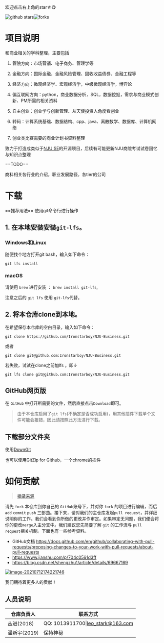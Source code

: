 欢迎点击右上角的star☆😋

![github stars](https://img.shields.io/github/stars/Ironstarboy/NJU-Business.svg)![forks](https://img.shields.io/github/forks/Ironstarboy/NJU-Business.svg)



# 项目说明

和商业相关的学科整理，主要包括

1. 管院方向：市场营销、电子商务、管理学等

2. 金融方向：国际金融，金融风险管理、固收收益债券、金融工程等

3. 经济方向：微观经济学、宏观经济学，中级微观经济学，博弈论

4. 偏互联网方向：python，商业数据分析，SQL，数据挖掘，需求与商业模式创新、PM所需的相关资料
5. 自主创业：创业学与创新管理、从天使投资人角度看创业
6. 转码：计算系统基础、数据结构、cpp、java、离散数学、数据库、计算机网络
7. 创业类比赛需要的商业计划书资料整理

致力于打造成类似于[NJU SE](https://github.com/NJU-SE-15-share-review/professional-class)的开源项目，后续有可能更新NJU商院考试试卷回忆与知识点整理

==TODO==

商科相关各行业的介绍，职业发展路径，各tier的公司

# 下载

==推荐用法== 使用git命令行进行操作

## 1. 在本地安装安装`git-lfs`。

### Windows和Linux

随便找个地方打开git bash，输入如下命令：

```
git lfs install
```

### macOS

请使用 `brew` 进行安装 ： `brew install git-lfs`,

注意之后的 `git lfs` 使用 `git-lfs`代替。

## 2. 将本仓库clone到本地。

在希望保存本仓库的空白目录，输入如下命令：

```
git clone https://github.com/Ironstarboy/NJU-Business.git
```

或者

~~~
git clone git@github.com:Ironstarboy/NJU-Business.git
~~~

若失败，试试在clone之前加lfs ，即↓

~~~
git lfs clone git@github.com:Ironstarboy/NJU-Business.git
~~~



## GitHub网页版

在 `GitHub` 中打开所需要的文件，然后直接点击`Download`即可。

> 由于本仓库启用了`git lfs`(不确定是否成功启用)，用其他插件下载单个文件可能会报错，因此请按照此方法进行下载。

## 下载部分文件夹

使用[DownGit](https://yehonal.github.io/DownGit/#/home)

也可以使用GitZip for Github，一个chrome的插件

# 如何贡献

> [摘录来源](https://github.com/NJU-SE-15-share-review/professional-class)

请先 `fork` 本仓库到你自己的 `GitHub`账号下，并对你 `fork` 的项目进行编辑，而后`add` `commit` `push` 三部曲。接下来，请对我们的主仓库发起`pull request`，并详细说明你的工作。我们会看到你所做的更改并作审定。如果审定无问题，我们便会将你的更改`merge`入主分支中。我们建议您先简要了解 `git` 的工作流与 `pull request`相关机制。下面也有一些参考资料。

- GitHub文档 https://docs.github.com/en/github/collaborating-with-pull-requests/proposing-changes-to-your-work-with-pull-requests/about-pull-requests
- https://www.jianshu.com/p/704c0561d3ff
- https://blog.csdn.net/shengzhu1/article/details/69667169

[![image-20210712174221746](https://camo.githubusercontent.com/a379e7639cccae5163903600256694791e615ac2a014475f1864936f40fea47a/68747470733a2f2f6f73732e79646a7369722e636f6d2e636e2f696d672f696d6167652d32303231303731323137343232313734362e706e67)](https://camo.githubusercontent.com/a379e7639cccae5163903600256694791e615ac2a014475f1864936f40fea47a/68747470733a2f2f6f73732e79646a7369722e636f6d2e636e2f696d672f696d6167652d32303231303731323137343232313734362e706e67)

我们期待着更多人的贡献！

## 人员说明

| 仓库负责人   | 联系方式                          |
| ------------ | --------------------------------- |
| 丛进(2018)   | QQ: 1013911700\|leo_stark@163.com |
| 潘新宇(2019) | 保持神秘                          |

